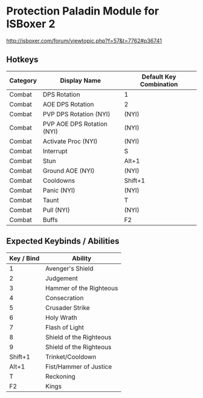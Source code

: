 # Protection Paladin Module for ISBoxer 2

http://isboxer.com/forum/viewtopic.php?f=57&t=7762#p36741

## Hotkeys

| Category | Display Name | Default Key Combination |
|---|---|---|
| Combat | DPS Rotation | 1  |
| Combat | AOE DPS Rotation | 2 |
| Combat | PVP DPS Rotation (NYI) |(NYI)|
| Combat | PVP AOE DPS Rotation (NYI) |(NYI)|
| Combat | Activate Proc (NYI) |(NYI)|
| Combat | Interrupt | S |
| Combat | Stun | Alt+1  |
| Combat | Ground AOE (NYI) |(NYI)|
| Combat | Cooldowns | Shift+1 |
| Combat | Panic (NYI) |(NYI)|
| Combat | Taunt | T |
| Combat | Pull (NYI) |(NYI)|
| Combat | Buffs | F2  |

## Expected Keybinds / Abilities

| Key / Bind | Ability |
|---|---|
| 1 | Avenger's Shield |
| 2 | Judgement |
| 3 | Hammer of the Righteous |
| 4 | Consecration |
| 5 | Crusader Strike |
| 6 | Holy Wrath |
| 7 | Flash of Light |
| 8 | Shield of the Righteous |
| 9 | Shield of the Righteous |
| Shift+1 | Trinket/Cooldown |
| Alt+1 | Fist/Hammer of Justice |
| T | Reckoning |
| F2 | Kings |
